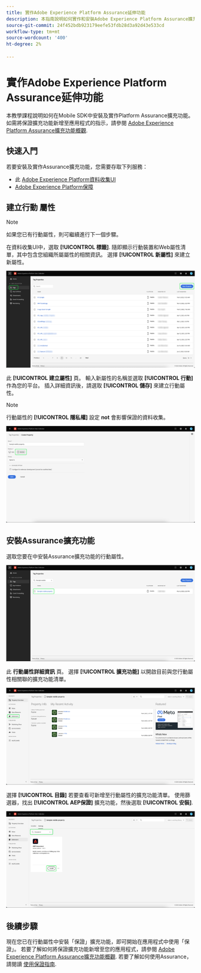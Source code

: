 ```yaml
---
title: 實作Adobe Experience Platform Assurance延伸功能
description: 本指南說明如何實作和安裝Adobe Experience Platform Assurance擴充功能。
source-git-commit: 24f452bdb923179eefe53fdb28d3a92d43e533cd
workflow-type: tm+mt
source-wordcount: '400'
ht-degree: 2%

---
```



# 實作Adobe Experience Platform Assurance延伸功能

本教學課程說明如何在Mobile SDK中安裝及實作Platform Assurance擴充功能。 如需將保證擴充功能新增至應用程式的指示，請參閱 [Adobe Experience Platform Assurance擴充功能概觀](https://developer.adobe.com/client-sdks/documentation/platform-assurance-sdk/#add-the-aep-assurance-extension-to-your-app).

## 快速入門

若要安裝及實作Assurance擴充功能，您需要存取下列服務：

- 此 [Adobe Experience Platform資料收集UI](https://experience.adobe.com/#/data-collection/)
- [Adobe Experience Platform保障](https://experience.adobe.com/assurance)

## 建立行動 屬性

>[!NOTE]
>
>如果您已有行動屬性，則可繼續進行下一個步驟。

在資料收集UI中，選取 **[!UICONTROL 標籤]**. 隨即顯示行動裝置和Web屬性清單，其中包含您組織所屬屬性的相關資訊。 選擇 **[!UICONTROL 新屬性]** 來建立新屬性。

![系統會反白顯示「新屬性」按鈕，顯示您選取要建立新屬性的內容](./images/implement-assurance/create-new-property.png)

此 **[!UICONTROL 建立屬性]** 頁。 輸入新屬性的名稱並選取 **[!UICONTROL 行動]** 作為您的平台。 插入詳細資訊後，請選取 **[!UICONTROL 儲存]** 來建立行動屬性。

>[!NOTE]
>
>行動屬性的 **[!UICONTROL 隱私權]** 設定 **not** 會影響保證的資料收集。

![此時將顯示「建立屬性」頁。 您可以在此處插入行動屬性的相關資訊。](./images/implement-assurance/create-property.png)

## 安裝Assurance擴充功能

選取您要在中安裝Assurance擴充功能的行動屬性。

![此時會顯示「標籤屬性」頁面，並反白顯示選取的行動屬性。](./images/implement-assurance/select-mobile-property.png)

此 **行動屬性詳細資訊** 頁。 選擇 **[!UICONTROL 擴充功能]** 以開啟目前與您行動屬性相關聯的擴充功能清單。

![隨即顯示行動屬性詳細資訊頁面。 會顯示最近活動的相關資訊。 擴充功能標籤會反白顯示。](./images/implement-assurance/tag-properties.png)

選擇 **[!UICONTROL 目錄]** 若要查看可新增至行動屬性的擴充功能清單。 使用篩選器，找出 **[!UICONTROL AEP保證]** 擴充功能，然後選取 **[!UICONTROL 安裝]**.

![擴充功能目錄隨即顯示。 系統會篩選及顯示「保證」擴充功能，並反白顯示安裝按鈕。](./images/implement-assurance/assurance-extension.png)

## 後續步驟

現在您已在行動屬性中安裝「保證」擴充功能，即可開始在應用程式中使用「保證」。 若要了解如何將保證擴充功能新增至您的應用程式，請參閱 [Adobe Experience Platform Assurance擴充功能概觀](https://developer.adobe.com/client-sdks/documentation/platform-assurance-sdk/#add-the-aep-assurance-extension-to-your-app). 若要了解如何使用Assurance，請閱讀 [使用保證指南](./using-assurance.md).
